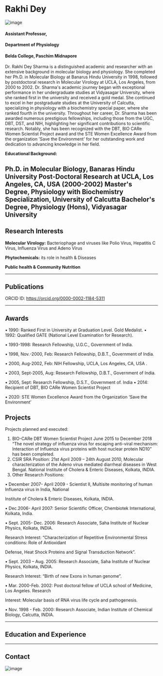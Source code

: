 # Rakhi Dey

![image](https://github.com/RakhiRDS/RakhiRDS.github.io/assets/171532751/c6650620-18c7-4ce9-82b7-93a703eba755)

#### Assistant Professor,
#### Department of Physiology
#### Belda College, Paschim Midnapore


Dr. Rakhi Dey Sharma is a distinguished academic and researcher with an extensive background in molecular biology and physiology. She completed her Ph.D. in Molecular Biology at Banarus Hindu University in 1998, followed by postdoctoral research in Molecular Virology at UCLA, Los Angeles, from 2000 to 2002. Dr. Sharma's academic journey began with exceptional performance in her undergraduate studies at Vidyasagar University, where she ranked first in the university and received a gold medal. She continued to excel in her postgraduate studies at the University of Calcutta, specializing in physiology with a biochemistry special paper, where she ranked fourth in the university. Throughout her career, Dr. Sharma has been awarded numerous prestigious fellowships, including those from the UGC, DBT, DST, and NIH, highlighting her significant contributions to scientific research. Notably, she has been recognized with the DBT, BIO CARe Women Scientist Project award and the STE Women Excellence Award from the organization 'Save the Environment' for her outstanding work and dedication to advancing knowledge in her field.


**Educational Background:**

Ph.D. in Molecular Biology, Banaras Hindu University
Post-Doctoral Research at UCLA, Los Angeles, CA, USA (2000-2002)
Master's Degree, Physiology with Biochemistry Specialization, University of Calcutta
Bachelor's Degree, Physiology (Hons), Vidyasagar University
------------------------------

## **Research Interests**
**Molecular Virology:** Bacteriophage and viruses like Polio Virus, Hepatitis C Virus, Influenza Virus and Adeno Virus

**Phytochemicals:** its role in health & Diseases

**Public health & Community Nutrition**

------------------------------
## **Publications**
ORCID ID: https://orcid.org/0000-0002-1184-5311


------------------------------
## **Awards**


•	1990: Ranked First in University at Graduation Level. Gold Medalist.
•	1992: Qualified GATE (National Level Examination for Research).


•	1993-1998: Research Fellowship, U.G.C., Government of India.

•	1998, Nov.-2000, Feb: Research Fellowship, D.B.T., Government of India.

•	2000, Aug-2002, Feb: NIH Fellowship, UCLA, Los Angeles, CA, USA .

•	2003, Sept-2005, Aug: Research Fellowship, D.B.T., Government of India.

•	2005, Sept: Research Fellowship, D.S.T., Government of. India
•	2014: Recipient of DBT, BIO CARe Women Scientist Project 

•	2020: STE Women Excellence Award from the Organization ‘Save the Environment’


## **Projects**

Projects planned and executed:

1.	BIO-CARe DBT Women Scientist Project June 2015 to December 2018 “The novel strategy of influenza virus for escaping anti-viral mechanism: Interaction of Influenza virus proteins with host nuclear protein ND10” has been completed.
2.   CSIR SRA Position: 21st April 2009 – 24th August 2010, Molecular characterization of the Adeno virus mediated diarrheal diseases in West Bengal. National Institute of Cholera & Enteric Diseases, Kolkata, INDIA.
3.   Other Research Positions:
 
•    December 2007- April 2009 - Scientist II, Multisite monitoring of human Influenza virus in India, National

Institute of Cholera & Enteric Diseases, Kolkata, INDIA.

•    Dec.2006- April 2007: Senior Scientific Officer, Chembiotek International, Kolkata, India.

•    Sept. 2005- Dec. 2006: Research Associate, Saha Institute of Nuclear Physics, Kolkata, INDIA.

Research Interest: “Characterization of Repetitive Environmental Stress conditions: Role of Antioxidant

Defense, Heat Shock Proteins and Signal Transduction Network”.

•    Sept. 2003 – Aug. 2005: Research Associate, Saha Institute of Nuclear Physics, Kolkata, INDIA.

Research Interest: “Birth of new Exons in human genome”.

•    Mar. 2000-Feb. 2002: Post doctoral fellow of UCLA school of Medicine, Los Angeles. Research

Interest: Molecular basis of RNA virus life cycle and pathogenesis.

•    Nov. 1998 - Feb. 2000: Research Associate, Indian Institute of Chemical Biology, Calcutta, INDIA.


-----------------------------

## **Education and Experience**


-----------------------------

## **Contact**
![image](https://github.com/RakhiRDS/RakhiRDS.github.io/assets/171532751/b6f6f55a-fe5a-4a27-a9fd-ea68008efedb)

